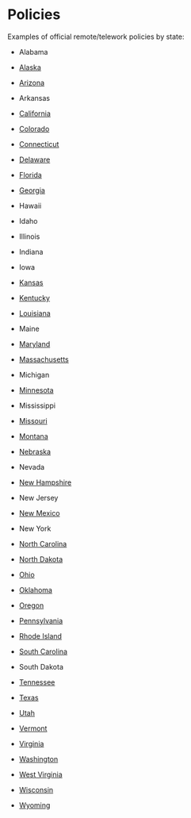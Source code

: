 # Policies

Examples of official remote/telework policies by state:

* Alabama

* [Alaska](http://doa.alaska.gov/dop/fileadmin/Human_Resource_Services/pdf/TelecommutingPolicy.pdf)

* [Arizona](https://capitolrideshare.az.gov/sites/default/files/media/Telework_Workbook.pdf)

* Arkansas

* [California](https://www.calhr.ca.gov/employees/Pages/telework-policy.aspx)

* [Colorado](https://www.colorado.gov/pacific/sites/default/files/Flexible%20Work%20Arrangements%20Introduction_2.pdf)

* [Connecticut](https://portal.ct.gov/DAS/Statewide-HR/Telework-Program)

* [Delaware](https://dhr.delaware.gov/personnel/policies/documents/telecomm-policy.pdf)

* [Florida](https://www.dms.myflorida.com/workforce_operations/human_resource_management/for_state_personnel_system_hr_practitioners/employment_policies_and_programs/state_employee_telework_program)

* [Georgia](https://opb.georgia.gov/document/publication/telework-policy-2005/download)

* Hawaii

* Idaho

* Illinois

* Indiana

* Iowa

* [Kansas](https://admin.ks.gov/docs/default-source/ops/dofa-personnel/telework-policy.pdf?sfvrsn=afd8cbc7_6)

* [Kentucky](https://transportation.ky.gov/Congestion-Toolbox/Pages/Work-at-Home-or-Satellite-Office.aspx)

* [Louisiana](https://www.doa.la.gov/ohr/policies/personnelpolicy89.pdf)

* Maine

* [Maryland](https://dbm.maryland.gov/employees/Documents/telework/Telework%20Policy.pdf)

* [Massachusetts](https://www.mass.gov/telework-for-commonwealth-employees)

* Michigan

* [Minnesota](https://mn.gov/mmb-stat/policies/1422-telework.pdf)

* Mississippi

* [Missouri](https://oa.mo.gov/sites/default/files/POLB-32.pdf)

* [Montana](https://hr.mt.gov/Portals/78/newdocs/factsheets/Sample%20Agency%20Telework%20Policy.pdf)

* [Nebraska](https://das.nebraska.gov/personnel/classncomp/telecommuting_guidelines.pdf)

* Nevada

* [New Hampshire](https://das.nh.gov/hr/documents/Telework%20Manual%20NH.pdf)

* New Jersey

* [New Mexico](https://www.hsd.state.nm.us/uploads/FileLinks/a06602924f3c4a58836719345f6f8df3/Telework.pdf)

* New York

* [North Carolina](https://oshr.nc.gov/policies-forms/employment-records/teleworking-program-policy)

* [North Dakota](https://www.nd.gov/omb/agency/state-government-human-resource-management/state-hr-policies-rules-and-laws/telecommuting)

* [Ohio](https://das.ohio.gov/Portals/0/DASDivisions/EmployeeServices/pdf/200-14%20Teleworking%20Policy%20March%2013%202018.pdf)

* [Oklahoma](https://omes.ok.gov/sites/g/files/gmc316/f/TeleworkPolicy.pdf)

* [Oregon](https://www.oregon.gov/das/Policies/50-050-01.pdf)

* [Pennsylvania](https://www.oa.pa.gov/Policies/md/Documents/505_33.pdf)

* [Rhode Island](https://rigov-policies.s3.amazonaws.com/Teleworking_Policy.pdf)

* [South Carolina](https://admin.sc.gov/sites/default/files/state_hr/Sample%20Telecommuting%20Policy.pdf)

* South Dakota

* [Tennessee](https://www.tn.gov/content/dam/tn/tacir/documents/telecommuting.pdf)

* [Texas](https://pubext.dir.texas.gov/portal/internal/resources/DocumentLibrary/Technology%20Brief%20-%20Telework%20in%20Texas.pdf)

* [Utah](https://gomb.utah.gov/2018/11/15/state-of-utah-telework-initiative/)

* [Vermont](https://humanresources.vermont.gov/labor-relations/labor-relations-policies/telework)

* [Virginia](https://www.dhrm.virginia.gov/hr-partners/telework)

* [Washington](https://www.governor.wa.gov/sites/default/files/exe_order/eo_14-02.pdf)

* [West Virginia](http://www.state.wv.us/admin/personnel/emprel/policies/doa/Workhome.pdf)

* [Wisconsin](https://doa.wi.gov/DEO/Telecommuting%20Guidelines.pdf)

* [Wyoming](https://ai.wyo.gov/divisions/human-resources/consultative-services/hrd-policies-procedures)
